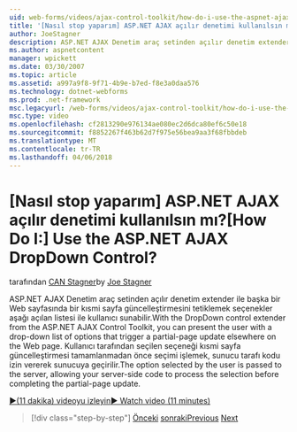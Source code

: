 ```yaml
---
uid: web-forms/videos/ajax-control-toolkit/how-do-i-use-the-aspnet-ajax-dropdown-control
title: '[Nasıl stop yaparım] ASP.NET AJAX açılır denetimi kullanılsın mı? | Microsoft Docs'
author: JoeStagner
description: ASP.NET AJAX Denetim araç setinden açılır denetim extender ile kısmi pa tetiklemek seçenekler aşağı açılan listesi ile kullanıcı sunabilir...
ms.author: aspnetcontent
manager: wpickett
ms.date: 03/30/2007
ms.topic: article
ms.assetid: a997a9f8-9f71-4b9e-b7ed-f8e3a0daa576
ms.technology: dotnet-webforms
ms.prod: .net-framework
msc.legacyurl: /web-forms/videos/ajax-control-toolkit/how-do-i-use-the-aspnet-ajax-dropdown-control
msc.type: video
ms.openlocfilehash: cf2813290e976134ae080ec2d6dca80ef6c50e18
ms.sourcegitcommit: f8852267f463b62d7f975e56bea9aa3f68fbbdeb
ms.translationtype: MT
ms.contentlocale: tr-TR
ms.lasthandoff: 04/06/2018
---
```

<a name="how-do-i-use-the-aspnet-ajax-dropdown-control"></a><span data-ttu-id="2fea3-104">[Nasıl stop yaparım] ASP.NET AJAX açılır denetimi kullanılsın mı?</span><span class="sxs-lookup"><span data-stu-id="2fea3-104">[How Do I:] Use the ASP.NET AJAX DropDown Control?</span></span>
====================
<span data-ttu-id="2fea3-105">tarafından [CAN Stagner](https://github.com/JoeStagner)</span><span class="sxs-lookup"><span data-stu-id="2fea3-105">by [Joe Stagner](https://github.com/JoeStagner)</span></span>

<span data-ttu-id="2fea3-106">ASP.NET AJAX Denetim araç setinden açılır denetim extender ile başka bir Web sayfasında bir kısmi sayfa güncelleştirmesini tetiklemek seçenekler aşağı açılan listesi ile kullanıcı sunabilir.</span><span class="sxs-lookup"><span data-stu-id="2fea3-106">With the DropDown control extender from the ASP.NET AJAX Control Toolkit, you can present the user with a drop-down list of options that trigger a partial-page update elsewhere on the Web page.</span></span> <span data-ttu-id="2fea3-107">Kullanıcı tarafından seçilen seçeneği kısmi sayfa güncelleştirmesi tamamlanmadan önce seçimi işlemek, sunucu tarafı kodu izin vererek sunucuya geçirilir.</span><span class="sxs-lookup"><span data-stu-id="2fea3-107">The option selected by the user is passed to the server, allowing your server-side code to process the selection before completing the partial-page update.</span></span>

[<span data-ttu-id="2fea3-108">&#9654;(11 dakika) videoyu izleyin</span><span class="sxs-lookup"><span data-stu-id="2fea3-108">&#9654; Watch video (11 minutes)</span></span>](https://channel9.msdn.com/Blogs/ASP-NET-Site-Videos/how-do-i-use-the-aspnet-ajax-dropdown-control)

> [!div class="step-by-step"]
> <span data-ttu-id="2fea3-109">[Önceki](how-do-i-configure-the-aspnet-ajax-calendar-control.md)
> [sonraki](how-do-i-use-the-aspnet-ajax-maskededit-controls.md)</span><span class="sxs-lookup"><span data-stu-id="2fea3-109">[Previous](how-do-i-configure-the-aspnet-ajax-calendar-control.md)
[Next](how-do-i-use-the-aspnet-ajax-maskededit-controls.md)</span></span>
